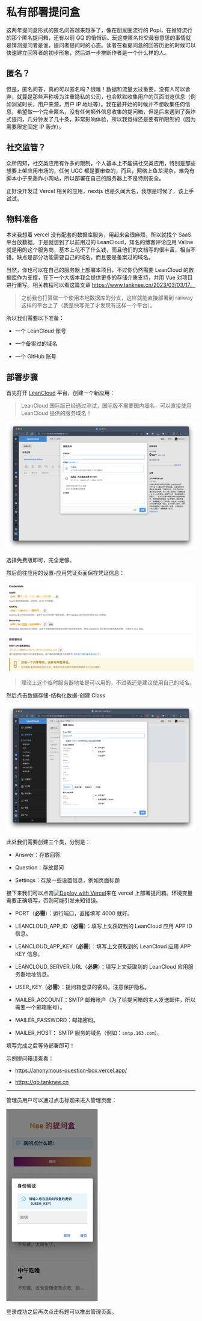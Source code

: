 # 私有部署提问盒

这两年提问盒形式的匿名问答越来越多了，像在朋友圈流行的 Popi，在推特流行的那个匿名提问箱，还有以前 QQ 的悄悄话。玩这类匿名社交最有意思的事情就是猜测提问者是谁，提问者提问时的心态。读者在看提问盒的回答历史的时候可以快速建立回答者的初步形象，然后进一步推断作者是一个什么样的人。

## 匿名？

但是，匿名问答，真的可以匿名吗？很难！数据和流量太过重要，没有人可以舍弃，就算是那些声称极为注重隐私的公司，也会默默收集用户的页面浏览信息（例如浏览时长，用户来源，用户 IP 地址等）。我在最开始的时候并不想收集任何信息，希望做一个完全匿名，没有任何额外信息收集的提问箱，但是后来遇到了轰炸式提问，几分钟发了几十条，非常影响体验，所以我觉得还是要有所限制的（因为需要限定固定 IP 轰炸）。

## 社交监管？

众所周知，社交类应用有许多的限制，个人基本上不能搞社交类应用，特别是那些想要上架应用市场的，任何 UGC 都是要审查的，而且，网络上鱼龙混杂，难免有脚本小子来轰炸小网站，所以部署在自己的服务器上不是特别安全。

正好没开发过 Vercel 相关的应用，nextjs 也是久闻大名，我想是时候了，该上手试试。

## 物料准备

本来我想着 vercel 没有配套的数据库服务，用起来会很麻烦，所以就找个 SaaS 平台放数据，于是就想到了以前用过的 LeanCloud，知名的博客评论应用 Valine 就是用的这个服务商，基本上花不了什么钱，而且他们的文档写的很丰富，相当不错。缺点是部分功能需要自己的域名，而且要是备案过的域名。

当然，你也可以在自己的服务器上部署本项目，不过你仍然需要 LeanCloud 的数据库作为支撑，在下一个大版本我会提供更多的存储介质支持，并用 Vue 对项目进行重写。相关教程可以看这篇文章 https://www.tanknee.cn/2023/03/03/17。

> 之前我也打算做一个使用本地数据库的分支，这样就能直接部署到 railway 这样的平台上了（我是快写完了才发现有这样一个平台）。

所以我们需要以下准备：

*   一个 LeanCloud 账号

*   一个备案过的域名

*   一个 GitHub 账号

## 部署步骤

首先打开 [LeanCloud](https://www.leancloud.cn/) 平台，创建一个新应用：

>   LeanCloud 国际版已经通过测试，国际版不需要国内域名，可以直接使用 LeanCloud 提供的服务域名！

![image.png](assets/image-20220613202646-ztybp4s.png)

选择免费版即可，完全足够。

然后前往应用的设置-应用凭证页面保存凭证信息：

![image.png](assets/image-20220613202924-o3i9hfp.png)

> 理论上这个临时服务器地址是可以用的，不过我还是建议使用自己的域名。

然后点击数据存储-结构化数据-创建 Class

![image.png](assets/image-20220613203330-pecft3z.png)

此处我们需要创建三个类，分别是：

*   Answer：存放回答

*   Question：存放提问

*   Settings：存放一些设置信息，例如页面标题

接下来我们可以点击[![Deploy with Vercel](https://vercel.com/button)](https://vercel.com/new/clone?repository-url=https%3A%2F%2Fgithub.com%2FTankNee%2FAnonymousQuestionBox\&env=PORT,LEANCLOUD_APP_ID,LEANCLOUD_APP_KEY,LEANCLOUD_SERVER_URL,USER_KEY,MAILER_ACCOUNT,MAILER_PASSWORD,MAILER_HOST\&envDescription=%E8%AF%B7%E6%AD%A3%E7%A1%AE%E5%A1%AB%E5%86%99%E7%8E%AF%E5%A2%83%E5%8F%98%E9%87%8F%EF%BC%8C%E8%AF%A6%E7%BB%86%E8%A7%A3%E9%87%8A%E8%AF%B7%E6%9F%A5%E7%9C%8B%E4%BB%93%E5%BA%93%20README\&envLink=https%3A%2F%2Fgithub.com%2FTankNee%2FAnonymousQuestionBox)来在 vercel 上部署提问箱。环境变量需要正确填写，否则可能引发未知错误。

*   PORT（**必需**）：运行端口，直接填写 4000 就好。

*   LEANCLOUD\_APP\_ID（**必需**）：填写上文获取到的 LeanCloud 应用 APP ID 信息。

*   LEANCLOUD\_APP\_KEY（**必需**）：填写上文获取到的 LeanCloud 应用 APP KEY 信息。

*   LEANCLOUD\_SERVER\_URL（**必需**）：填写上文获取到的 LeanCloud 应用服务器地址信息。

*   USER\_KEY（**必需**）：提问箱登录的密码，注意保护隐私。

*   MAILER\_ACCOUNT：SMTP 邮箱账户（为了给提问箱的主人发送邮件，所以需要一个邮箱账号）。

*   MAILER\_PASSWORD：邮箱密码。

*   MAILER\_HOST： SMTP 服务的域名（例如：`smtp.163.com`）。

填写完成之后等待部署即可！

示例提问箱请查看：

*   <https://anonymous-question-box.vercel.app/>

*   <https://qb.tanknee.cn>

***

管理员用户可以通过点击标题来进入管理页面：

<img src="assets/password.png" alt="image.png" style="zoom:50%;" />

登录成功之后再次点击标题可以推出管理页面。
